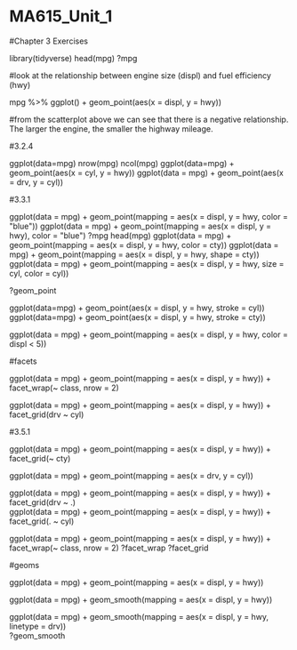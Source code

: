 # MA615_Unit_1

#Chapter 3 Exercises

library(tidyverse)
head(mpg)
?mpg

#look at the relationship between engine size (displ) and fuel efficiency (hwy)

mpg %>% ggplot() + geom_point(aes(x = displ, y = hwy))

#from the scatterplot above we can see that there is a negative relationship. The larger the engine, the smaller the highway mileage.

#3.2.4

ggplot(data=mpg)
nrow(mpg)
ncol(mpg)
ggplot(data=mpg) + 
  geom_point(aes(x = cyl, y = hwy))
ggplot(data = mpg) + 
  geom_point(aes(x = drv, y = cyl))

#3.3.1

ggplot(data = mpg) + 
  geom_point(mapping = aes(x = displ, y = hwy, color = "blue"))
ggplot(data = mpg) + 
  geom_point(mapping = aes(x = displ, y = hwy), color = "blue")
?mpg
head(mpg)
ggplot(data = mpg) + 
  geom_point(mapping = aes(x = displ, y = hwy, color = cty))
ggplot(data = mpg) + 
  geom_point(mapping = aes(x = displ, y = hwy, shape = cty))
ggplot(data = mpg) + 
  geom_point(mapping = aes(x = displ, y = hwy, size = cyl, color = cyl))

?geom_point

ggplot(data=mpg) + geom_point(aes(x = displ, y = hwy, stroke = cyl))
ggplot(data=mpg) + geom_point(aes(x = displ, y = hwy, stroke = cty))

ggplot(data = mpg) + 
  geom_point(mapping = aes(x = displ, y = hwy, color = displ < 5))

#facets

ggplot(data = mpg) + 
  geom_point(mapping = aes(x = displ, y = hwy)) + 
  facet_wrap(~ class, nrow = 2)
  
ggplot(data = mpg) + 
  geom_point(mapping = aes(x = displ, y = hwy)) + 
  facet_grid(drv ~ cyl)

#3.5.1

ggplot(data = mpg) + 
  geom_point(mapping = aes(x = displ, y = hwy)) + 
  facet_grid(~ cty)

ggplot(data = mpg) + 
  geom_point(mapping = aes(x = drv, y = cyl))

ggplot(data = mpg) + 
  geom_point(mapping = aes(x = displ, y = hwy)) +
  facet_grid(drv ~ .)  
ggplot(data = mpg) + 
  geom_point(mapping = aes(x = displ, y = hwy)) +
  facet_grid(. ~ cyl)  
  
ggplot(data = mpg) + 
  geom_point(mapping = aes(x = displ, y = hwy)) + 
  facet_wrap(~ class, nrow = 2)
?facet_wrap
?facet_grid


#geoms

ggplot(data = mpg) + 
  geom_point(mapping = aes(x = displ, y = hwy))

ggplot(data = mpg) + 
  geom_smooth(mapping = aes(x = displ, y = hwy))  

ggplot(data = mpg) + 
  geom_smooth(mapping = aes(x = displ, y = hwy, linetype = drv))  
?geom_smooth  
  
  
